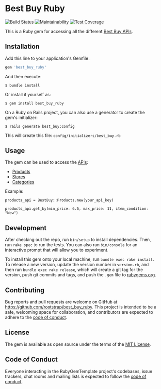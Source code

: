 # Best Buy Ruby

[![Build Status](https://travis-ci.com/rootstrap/best_buy_ruby.svg?branch=master)](https://travis-ci.com/rootstrap/best_buy_ruby)
[![Maintainability](https://api.codeclimate.com/v1/badges/e550defc9063dc6a29d7/maintainability)](https://codeclimate.com/github/rootstrap/best_buy_ruby/maintainability)
[![Test Coverage](https://api.codeclimate.com/v1/badges/e550defc9063dc6a29d7/test_coverage)](https://codeclimate.com/github/rootstrap/best_buy_ruby/test_coverage)

This is a Ruby gem for accessing all the different [Best Buy APIs](https://bestbuyapis.github.io/api-documentation).

## Installation

Add this line to your application's Gemfile:

```ruby
gem 'best_buy_ruby'
```

And then execute:

    $ bundle install

Or install it yourself as:

    $ gem install best_buy_ruby

On a Ruby on Rails project, you can also use a generator to create the gem's initializer:

    $ rails generate best_buy:config
    
This will create this file: `config/initializers/best_buy.rb`

## Usage

The gem can be used to access the [APIs](general-overview.md):

- [Products](products-api.md)
- [Stores](stores-api.md)
- [Categories](categories-api.md)

Example:

```
products_api = BestBuy::Products.new(your_api_key)

products_api.get_by(min_price: 6.5, max_price: 11, item_condition: "New")
```

## Development

After checking out the repo, run `bin/setup` to install dependencies. Then, run `rake spec` to run the tests. You can also run `bin/console` for an interactive prompt that will allow you to experiment.

To install this gem onto your local machine, run `bundle exec rake install`. To release a new version, update the version number in `version.rb`, and then run `bundle exec rake release`, which will create a git tag for the version, push git commits and tags, and push the `.gem` file to [rubygems.org](https://rubygems.org).

## Contributing

Bug reports and pull requests are welcome on GitHub at https://github.com/rootstrap/best_buy_ruby. This project is intended to be a safe, welcoming space for collaboration, and contributors are expected to adhere to the [code of conduct](https://github.com/rootstrap/best_buy_ruby/blob/master/CODE_OF_CONDUCT.md).


## License

The gem is available as open source under the terms of the [MIT License](https://opensource.org/licenses/MIT).

## Code of Conduct

Everyone interacting in the RubyGemTemplate project's codebases, issue trackers, chat rooms and mailing lists is expected to follow the [code of conduct](https://github.com/[USERNAME]/gem-base/blob/master/CODE_OF_CONDUCT.md).
